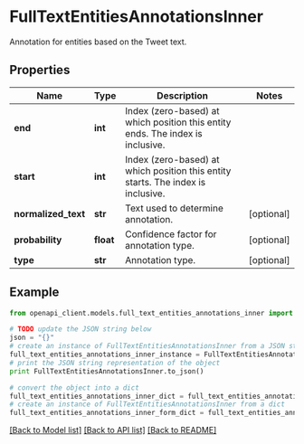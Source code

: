 # FullTextEntitiesAnnotationsInner

Annotation for entities based on the Tweet text.

## Properties
Name | Type | Description | Notes
------------ | ------------- | ------------- | -------------
**end** | **int** | Index (zero-based) at which position this entity ends.  The index is inclusive. | 
**start** | **int** | Index (zero-based) at which position this entity starts.  The index is inclusive. | 
**normalized_text** | **str** | Text used to determine annotation. | [optional] 
**probability** | **float** | Confidence factor for annotation type. | [optional] 
**type** | **str** | Annotation type. | [optional] 

## Example

```python
from openapi_client.models.full_text_entities_annotations_inner import FullTextEntitiesAnnotationsInner

# TODO update the JSON string below
json = "{}"
# create an instance of FullTextEntitiesAnnotationsInner from a JSON string
full_text_entities_annotations_inner_instance = FullTextEntitiesAnnotationsInner.from_json(json)
# print the JSON string representation of the object
print FullTextEntitiesAnnotationsInner.to_json()

# convert the object into a dict
full_text_entities_annotations_inner_dict = full_text_entities_annotations_inner_instance.to_dict()
# create an instance of FullTextEntitiesAnnotationsInner from a dict
full_text_entities_annotations_inner_form_dict = full_text_entities_annotations_inner.from_dict(full_text_entities_annotations_inner_dict)
```
[[Back to Model list]](../README.md#documentation-for-models) [[Back to API list]](../README.md#documentation-for-api-endpoints) [[Back to README]](../README.md)


